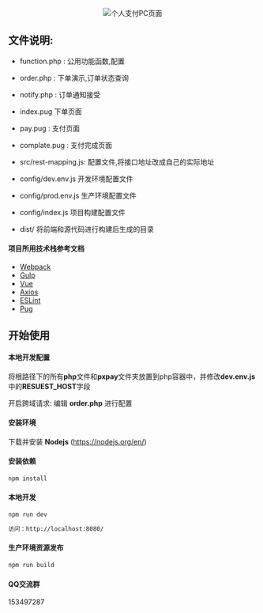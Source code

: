 <p align="center">
<img  src="https://images.gitee.com/uploads/images/2018/0914/141509_bf37f6ae_2525.jpeg" alt="个人支付PC页面" >
</p>


## 文件说明:

 - function.php : 公用功能函数,配置
 - order.php : 下单演示,订单状态查询
 - notify.php : 订单通知接受

 - index.pug 下单页面
 - pay.pug : 支付页面
 - complate.pug : 支付完成页面
 - src/rest-mapping.js: 配置文件,将接口地址改成自己的实际地址
 - config/dev.env.js  开发环境配置文件
 - config/prod.env.js 生产环境配置文件
 - config/index.js  项目构建配置文件
 - dist/ 将前端和源代码进行构建后生成的目录
 

#### 项目所用技术栈参考文档
- [Webpack](https://webpack.js.org/)
- [Gulp](https://gulpjs.com/)
- [Vue](https://vuejs.org/)
- [Axios](https://github.com/axios/axios)
- [ESLint](https://eslint.org/)
- [Pug](https://pugjs.org/api/getting-started.html)


## 开始使用

#### 本地开发配置

将根路径下的所有**php**文件和**pxpay**文件夹放置到php容器中，并修改**dev.env.js** 中的**RESUEST_HOST**字段<br />

开启跨域请求: 编辑 **order.php** 进行配置

#### 安装环境

下载并安装 **Nodejs** (https://nodejs.org/en/)

#### 安装依赖
```bash
npm install
```

#### 本地开发
```bash
npm run dev

访问：http://localhost:8080/
```

#### 生产环境资源发布
```bash
npm run build
```

#### QQ交流群

153497287

